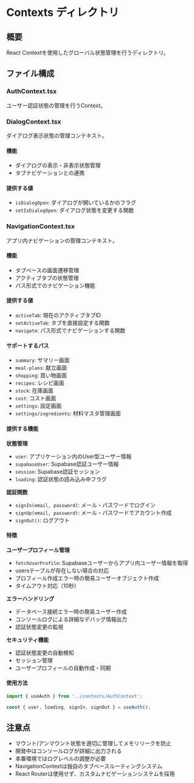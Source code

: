 # Contexts ディレクトリ

## 概要
React Contextを使用したグローバル状態管理を行うディレクトリ。

## ファイル構成

### AuthContext.tsx
ユーザー認証状態の管理を行うContext。

### DialogContext.tsx
ダイアログ表示状態の管理コンテキスト。

#### 機能
- ダイアログの表示・非表示状態管理
- タブナビゲーションとの連携

#### 提供する値
- `isDialogOpen`: ダイアログが開いているかのフラグ
- `setIsDialogOpen`: ダイアログ状態を変更する関数

### NavigationContext.tsx
アプリ内ナビゲーションの管理コンテキスト。

#### 機能
- タブベースの画面遷移管理
- アクティブタブの状態管理
- パス形式でのナビゲーション機能

#### 提供する値
- `activeTab`: 現在のアクティブタブID
- `setActiveTab`: タブを直接設定する関数
- `navigate`: パス形式でナビゲーションする関数

#### サポートするパス
- `summary`: サマリー画面
- `meal-plans`: 献立画面
- `shopping`: 買い物画面
- `recipes`: レシピ画面
- `stock`: 在庫画面
- `cost`: コスト画面
- `settings`: 設定画面
- `settings/ingredients`: 材料マスタ管理画面

#### 提供する機能

**状態管理**
- `user`: アプリケーション内のUser型ユーザー情報
- `supabaseUser`: Supabase認証ユーザー情報  
- `session`: Supabase認証セッション
- `loading`: 認証状態の読み込み中フラグ

**認証関数**
- `signIn(email, password)`: メール・パスワードでログイン
- `signUp(email, password)`: メール・パスワードでアカウント作成
- `signOut()`: ログアウト

#### 特徴

**ユーザープロフィール管理**
- `fetchUserProfile`: Supabaseユーザーからアプリ内ユーザー情報を取得
- usersテーブルが存在しない場合の対応
- プロフィール作成エラー時の簡易ユーザーオブジェクト作成
- タイムアウト対応（10秒）

**エラーハンドリング**
- データベース接続エラー時の簡易ユーザー作成
- コンソールログによる詳細なデバッグ情報出力
- 認証状態変更の監視

**セキュリティ機能**
- 認証状態変更の自動検知
- セッション管理
- ユーザープロフィールの自動作成・同期

#### 使用方法
```typescript
import { useAuth } from '../contexts/AuthContext';

const { user, loading, signIn, signOut } = useAuth();
```

## 注意点
- マウント/アンマウント状態を適切に管理してメモリリークを防止
- 開発中はコンソールログが詳細に出力される
- 本番環境ではログレベルの調整が必要
- NavigationContextは独自のタブベースルーティングシステム
- React Routerは使用せず、カスタムナビゲーションシステムを採用